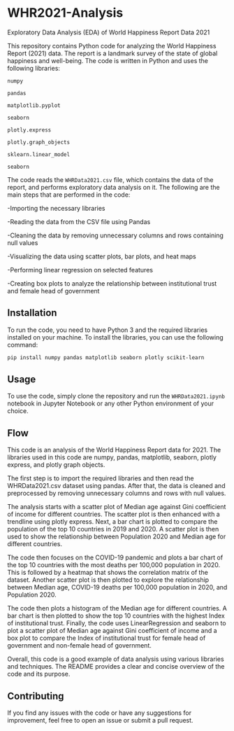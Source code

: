 # WHR2021-Analysis
Exploratory Data Analysis (EDA) of World Happiness Report Data 2021

This repository contains Python code for analyzing the World Happiness Report (2021) data. The report is a landmark survey of the state of global happiness and well-being. The code is written in Python and uses the following libraries:

`numpy` 

`pandas`

`matplotlib.pyplot`

`seaborn`

`plotly.express`

`plotly.graph_objects`

`sklearn.linear_model`

`seaborn`

The code reads the `WHRData2021.csv` file, which contains the data of the report, and performs exploratory data analysis on it. The following are the main steps that are performed in the code:

-Importing the necessary libraries

-Reading the data from the CSV file using Pandas

-Cleaning the data by removing unnecessary columns and rows containing null values

-Visualizing the data using scatter plots, bar plots, and heat maps

-Performing linear regression on selected features

-Creating box plots to analyze the relationship between institutional trust and female head of government

## Installation
To run the code, you need to have Python 3 and the required libraries installed on your machine. To install the libraries, you can use the following command:
```bash
pip install numpy pandas matplotlib seaborn plotly scikit-learn

```
## Usage
To use the code, simply clone the repository and run the `WHRData2021.ipynb` notebook in Jupyter Notebook or any other Python environment of your choice.

## Flow
This code is an analysis of the World Happiness Report data for 2021. The libraries used in this code are numpy, pandas, matplotlib, seaborn, plotly express, and plotly graph objects.

The first step is to import the required libraries and then read the WHRData2021.csv dataset using pandas. After that, the data is cleaned and preprocessed by removing unnecessary columns and rows with null values.

The analysis starts with a scatter plot of Median age against Gini coefficient of income for different countries. The scatter plot is then enhanced with a trendline using plotly express. Next, a bar chart is plotted to compare the population of the top 10 countries in 2019 and 2020. A scatter plot is then used to show the relationship between Population 2020 and Median age for different countries.

The code then focuses on the COVID-19 pandemic and plots a bar chart of the top 10 countries with the most deaths per 100,000 population in 2020. This is followed by a heatmap that shows the correlation matrix of the dataset. Another scatter plot is then plotted to explore the relationship between Median age, COVID-19 deaths per 100,000 population in 2020, and Population 2020.

The code then plots a histogram of the Median age for different countries. A bar chart is then plotted to show the top 10 countries with the highest Index of institutional trust. Finally, the code uses LinearRegression and seaborn to plot a scatter plot of Median age against Gini coefficient of income and a box plot to compare the Index of institutional trust for female head of government and non-female head of government.

Overall, this code is a good example of data analysis using various libraries and techniques. The README provides a clear and concise overview of the code and its purpose.

## Contributing
If you find any issues with the code or have any suggestions for improvement, feel free to open an issue or submit a pull request.
